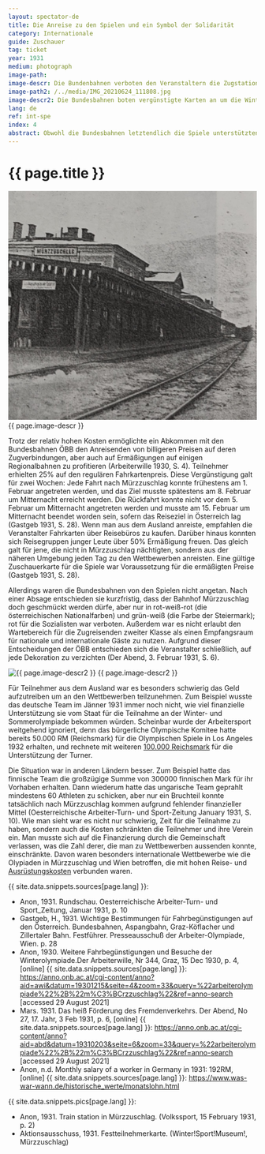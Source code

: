 ```yaml
---
layout: spectator-de
title: Die Anreise zu den Spielen und ein Symbol der Solidarität
category: Internationale
guide: Zuschauer
tag: ticket
year: 1931
medium: photograph
image-path: 
image-descr: Die Bundenbahnen verboten den Veranstaltern die Zugstation in Mürzzuschlag zu dekorieren.
image-path2: /../media/IMG_20210624_111808.jpg
image-descr2: Die Bundesbahnen boten vergünstigte Karten an um die Winter- und Sommerolympiade. Ermäßigungsfahrkarte für Paul Wetterich aus Mürzzuschlag, für die Sommerolympiade in Wien.
lang: de
ref: int-spe
index: 4
abstract: Obwohl die Bundesbahnen letztendlich die Spiele unterstützten indem sie zusätzliche Verbindungen und Vergünstigungen anboten, blieb die Anreise nach Mürzzuschlag eine Herausforderung.
---
```

<body>
    <div class="infotext">
        <h1  id="title">{{ page.title }}</h1>
        <div class="grid-item" id="exhibit-image"><img src="../media/Volkssport_15-Feb-31_S2.jpg" class="img-fluid" alt="{{ page.image-descr }}"> {{ page.image-descr }}</div>
        <p>Trotz der relativ hohen Kosten ermöglichte ein Abkommen mit den Bundesbahnen ÖBB den Anreisenden von billigeren Preisen auf deren Zugverbindungen, aber auch auf Ermäßigungen auf einigen Regionalbahnen zu profitieren (<span class="quote">Arbeiterwille</span> 1930, S. 4). Teilnehmer erhielten 25% auf den regulären Fahrkartenpreis. Diese Vergünstigung galt für zwei Wochen: Jede Fahrt nach Mürzzuschlag konnte frühestens am 1. Februar angetreten werden, und das Ziel musste spätestens am 8. Februar um Mitternacht erreicht werden. Die Rückfahrt konnte nicht vor dem 5. Februar um Mitternacht angetreten werden und musste am 15. Februar um Mitternacht beendet worden sein, sofern das Reiseziel in Österreich lag (<span class="quote">Gastgeb</span> 1931, S. 28). Wenn man aus dem Ausland anreiste, empfahlen die Veranstalter Fahrkarten über Reisebüros zu kaufen. Darüber hinaus konnten sich Reisegruppen junger Leute über 50% Ermäßigung freuen. Das gleich galt für jene, die nicht in Mürzzuschlag nächtigten, sondern aus der näheren Umgebung jeden Tag zu den Wettbewerben anreisten. Eine gültige Zuschauerkarte für die Spiele war Voraussetzung für die ermäßigten Preise (<span class="quote">Gastgeb</span> 1931, S. 28).</p>
        <p>Allerdings waren die Bundesbahnen von den Spielen nicht angetan. Nach einer Absage entschieden sie kurzfristig, dass der Bahnhof Mürzzuschlag doch geschmückt werden dürfe, aber nur in rot-weiß-rot (die österreichischen Nationalfarben) und grün-weiß (die Farbe der Steiermark); rot für die Sozialisten war verboten. Außerdem war es nicht erlaubt den Wartebereich für die Zugreisenden zweiter Klasse als einen Empfangsraum für nationale und internationale Gäste zu nutzen. Aufgrund dieser Entscheidungen der ÖBB entschieden sich die Veranstalter schließlich, auf jede Dekoration zu verzichten (<span class="quote">Der Abend</span>, 3. Februar 1931, S. 6).</p>
        <div class="grid-item" id="exhibit-image"><img src="../media/IMG_20210624_111808.jpg" class="img-fluid" alt="{{ page.image-descr2 }}"> {{ page.image-descr2 }}</div>
        <p>Für Teilnehmer aus dem Ausland war es besonders schwierig das Geld aufzutreiben um an den Wettbewerben teilzunehmen. Zum Beispiel wusste das deutsche Team im Jänner 1931 immer noch nicht, wie viel finanzielle Unterstützung sie vom Staat für die Teilnahme an der Winter- und Sommerolympiade bekommen würden. Scheinbar wurde der Arbeitersport weitgehend ignoriert, denn das bürgerliche Olympische Komitee hatte bereits 50.000 RM (Reichsmark) für die Olympischen Spiele in Los Angeles 1932 erhalten, und rechnete mit weiteren <a href="#" class="link-info" data-toggle="tooltip" title="Der durchschnittliche Arbeiter verdiente 192RM im Monat">100.000 Reichsmark</a> für die Unterstützung der Turner. </p>
        <p>Die Situation war in anderen Ländern besser. Zum Beispiel hatte das finnische Team die großzügige Summe von 300000 finnischen Mark für ihr Vorhaben erhalten. Dann wiederum hatte das ungarische Team geprahlt mindestens 60 Athleten zu schicken, aber nur ein Bruchteil konnte tatsächlich nach Mürzzuschlag kommen aufgrund fehlender finanzieller Mittel (<span class="quote">Oesterreichische Arbeiter-Turn- und Sport-Zeitung January</span> 1931, S. 10).
        Wie man sieht war es nicht nur schwierig, Zeit für die Teilnahme zu haben, sondern auch die Kosten schränkten die Teilnehmer und ihre Verein ein. Man musste sich auf die Finanzierung durch die Gemeinschaft verlassen, was die Zahl derer, die man zu Wettbewerben aussenden konnte, einschränkte. Davon waren besonders internationale Wettbewerbe wie die Olypiaden in Mürzzuschlag und Wien betroffen, die mit hohen Reise- und <a href="#" class="link-info" data-toggle="tooltip" title="Nur wenige Sportler konnten sich teuere Sportarten wie Schifahren leisten. Sportarten wie Laufen, Schwimmen oder Turnen waren viel häufiger.">Ausrüstungskosten</a> verbunden waren.</p>
        <div class="grid-item" class="resources">
            <div class="resource-title">{{ site.data.snippets.sources[page.lang] }}:</div>
            <ul>
                <li>Anon, 1931. Rundschau. <span id="source">Oesterreichische Arbeiter-Turn- und Sport_Zeitung</span>, Januar 1931, p. 10</li>
                <li>Gastgeb, H., 1931. Wichtige Bestimmungen für Fahrbegünstigungen auf den Österreich. Bundesbahnen, Aspangbahn, Graz-Köflacher und Zillertaler Bahn. <span id="source">Festführer</span>. Presseausschuß der Arbeiter-Olympiade, Wien. p. 28</li>
                <li>Anon, 1930. Weitere Fahrbegünstigungen und Besuche der Winterolympiade.<span id="source">Der Arbeiterwille</span>, Nr 344, Graz, 15 Dec 1930, p. 4, [online] {{ site.data.snippets.sources[page.lang] }}: <a href="https://anno.onb.ac.at/cgi-content/anno?aid=awi&datum=19301215&seite=4&zoom=33&query=%22arbeiterolympiade%22%2B%22m%C3%BCrzzuschlag%22&ref=anno-search">https://anno.onb.ac.at/cgi-content/anno?aid=awi&datum=19301215&seite=4&zoom=33&query=%22arbeiterolympiade%22%2B%22m%C3%BCrzzuschlag%22&ref=anno-search</a> [accessed 29 August 2021]</li>
                <li>Mars. 1931. Das heiß Förderung des Fremdenverkehrs. <span id="source">Der Abend</span>, No 27, 17. Jahr, 3 Feb 1931, p. 6, [online] {{ site.data.snippets.sources[page.lang] }}: <a href="https://anno.onb.ac.at/cgi-content/anno?aid=abd&datum=19310203&seite=6&zoom=33&query=%22arbeiterolympiade%22%2B%22m%C3%BCrzzuschlag%22&ref=anno-search">https://anno.onb.ac.at/cgi-content/anno?aid=abd&datum=19310203&seite=6&zoom=33&query=%22arbeiterolympiade%22%2B%22m%C3%BCrzzuschlag%22&ref=anno-search</a> [accessed 29 August 2021]</li>
                <li>Anon, n.d. Monthly salary of a worker in Germany in 1931: 192RM, [online] {{ site.data.snippets.sources[page.lang] }}: <a href="https://www.was-war-wann.de/historische_werte/monatslohn.html">https://www.was-war-wann.de/historische_werte/monatslohn.html</a></li>
            </ul>
        </div>
        <div class="grid-item" class="resources">
            <div class="resource-title">{{ site.data.snippets.pics[page.lang] }}:</div>
            <ul>
                <li>Anon, 1931. Train station in Mürzzuschlag. (<span id="source">Volkssport</span>, 15 February 1931, p. 2)</li>
                <li>Aktionsausschuss, 1931. Festteilnehmerkarte. (Winter!Sport!Museum!, Mürzzuschlag)</li>
            </ul>
        </div>
    </div>
</body>